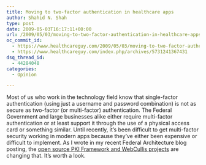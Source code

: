 ```yaml
---
title: Moving to two-factor authentication in healthcare apps
author: Shahid N. Shah
type: post
date: 2009-05-03T16:17:11+00:00
url: /2009/05/03/moving-to-two-factor-authentication-in-healthcare-apps/
oc_commit_id:
  - https://www.healthcareguy.com/2009/05/03/moving-to-two-factor-authentication-in-healthcare-apps/1478770483
  - https://www.healthcareguy.com/index.php/archives/5731241367431
dsq_thread_id:
  - 44284048
categories:
  - Opinion

---
```

Most of us who work in the technology field know that single-factor authentication (using just a username and password combination) is not as secure as two-factor (or multi-factor) authentication. The Federal Government and large businesses alike either require multi-factor authentication or at least support it through the use of a physical access card or something similar. Until recently, it’s been difficult to get multi-factor security working in modern apps because they’ve either been expensive or difficult to implement. As I wrote in my recent Federal Architecture blog posting, the [open source PKI Framework and WebCullis projects][1] are changing that. It’s worth a look.

 [1]: http://www.federalarchitect.com/2009/05/01/pki-hspd-12-for-controlling-access-to-your-web-applications/